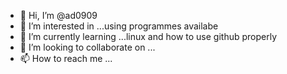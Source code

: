 - 👋 Hi, I’m @ad0909
- 👀 I’m interested in ...using programmes availabe 
- 🌱 I’m currently learning ...linux and how to use github properly
- 💞️ I’m looking to collaborate on ...
- 📫 How to reach me ...

<!---
ad0909/ad0909 is a ✨ special ✨ repository because its `README.md` (this file) appears on your GitHub profile.
You can click the Preview link to take a look at your changes.
--->
